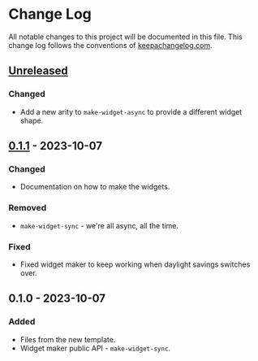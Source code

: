 # Change Log
All notable changes to this project will be documented in this file. This change log follows the conventions of [keepachangelog.com](http://keepachangelog.com/).

## [Unreleased]
### Changed
- Add a new arity to `make-widget-async` to provide a different widget shape.

## [0.1.1] - 2023-10-07
### Changed
- Documentation on how to make the widgets.

### Removed
- `make-widget-sync` - we're all async, all the time.

### Fixed
- Fixed widget maker to keep working when daylight savings switches over.

## 0.1.0 - 2023-10-07
### Added
- Files from the new template.
- Widget maker public API - `make-widget-sync`.

[Unreleased]: https://sourcehost.site/your-name/net-status/compare/0.1.1...HEAD
[0.1.1]: https://sourcehost.site/your-name/net-status/compare/0.1.0...0.1.1
